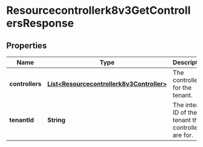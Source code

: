

# Resourcecontrollerk8v3GetControllersResponse


## Properties

| Name | Type | Description | Notes |
|------------ | ------------- | ------------- | -------------|
|**controllers** | [**List&lt;Resourcecontrollerk8v3Controller&gt;**](Resourcecontrollerk8v3Controller.md) | The controllers for the tenant. |  [optional] |
|**tenantId** | **String** | The internal ID of the tenant the controllers are for. |  [optional] |



